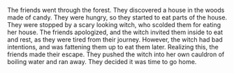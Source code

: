 The friends went through the forest.
They discovered a house in the woods made of candy.
They were hungry, so they started to eat parts of the house.
They were stopped by a scary looking witch, who scolded them for eating her house.
The friends apologized, and the witch invited them inside to eat and rest, as they were tired from their journey. 
However, the witch had bad intentions, and was fattening them up to eat them later.
Realizing this, the friends made their escape.
They pushed the witch into her own cauldron of boiling water and ran away.
They decided it was time to go home.

